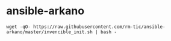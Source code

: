 # ansible-arkano

`wget -qO- https://raw.githubusercontent.com/rm-tic/ansible-arkano/master/invencible_init.sh | bash -`
